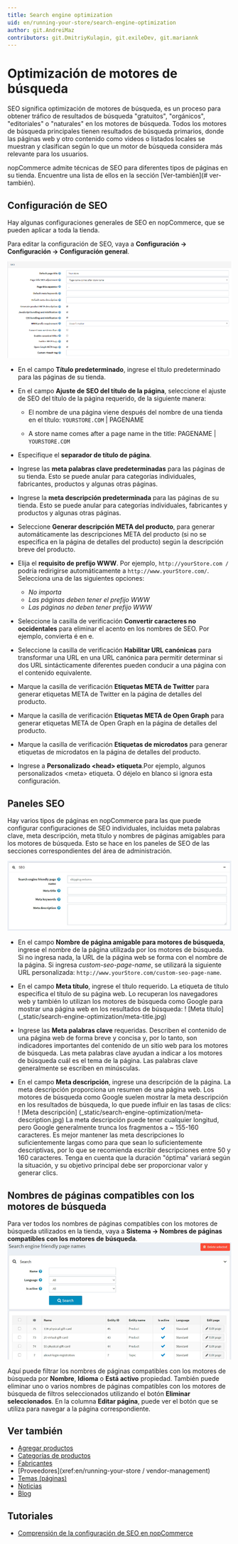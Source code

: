 ```yaml
---
title: Search engine optimization
uid: en/running-your-store/search-engine-optimization
author: git.AndreiMaz
contributors: git.DmitriyKulagin, git.exileDev, git.mariannk
---
```


# Optimización de motores de búsqueda

SEO significa optimización de motores de búsqueda, es un proceso para obtener tráfico de resultados de búsqueda "gratuitos", "orgánicos", "editoriales" o "naturales" en los motores de búsqueda. Todos los motores de búsqueda principales tienen resultados de búsqueda primarios, donde las páginas web y otro contenido como videos o listados locales se muestran y clasifican según lo que un motor de búsqueda considera más relevante para los usuarios.

nopCommerce admite técnicas de SEO para diferentes tipos de páginas en su tienda. Encuentre una lista de ellos en la sección [Ver-también](# ver-también).

## Configuración de SEO

Hay algunas configuraciones generales de SEO en nopCommerce, que se pueden aplicar a toda la tienda.

Para editar la configuración de SEO, vaya a **Configuración → Configuración → Configuración general**.

![Configuración de SEO](_static/search-engine-optimization/seo1.png)

* En el campo **Título predeterminado**, ingrese el título predeterminado para las páginas de su tienda.
* En el campo **Ajuste de SEO del título de la página**, seleccione el ajuste de SEO del título de la página requerido, de la siguiente manera:

  * El nombre de una página viene después del nombre de una tienda en el título:
  `YOURSTORE.COM` | PAGENAME

  * A store name comes after a page name in the title:
  PAGENAME | `YOURSTORE.COM`

* Especifique el **separador de título de página**.
* Ingrese las **meta palabras clave predeterminadas** para las páginas de su tienda. Esto se puede anular para categorías individuales, fabricantes, productos y algunas otras páginas.
* Ingrese la **meta descripción predeterminada** para las páginas de su tienda. Esto se puede anular para categorías individuales, fabricantes y productos y algunas otras páginas.
* Seleccione **Generar descripción META del producto**, para generar automáticamente las descripciones META del producto (si no se especifica en la página de detalles del producto) según la descripción breve del producto.
* Elija el **requisito de prefijo WWW**. Por ejemplo, `http://yourStore.com /` podría redirigirse automáticamente a `http://www.yourStore.com/`. Selecciona una de las siguientes opciones:
    * *No importa*
    * *Las páginas deben tener el prefijo WWW*
    * *Las páginas no deben tener prefijo WWW*
* Seleccione la casilla de verificación **Convertir caracteres no occidentales** para eliminar el acento en los nombres de SEO. Por ejemplo, convierta é en e.
* Seleccione la casilla de verificación **Habilitar URL canónicas** para transformar una URL en una URL canónica para permitir determinar si dos URL sintácticamente diferentes pueden conducir a una página con el contenido equivalente.
* Marque la casilla de verificación **Etiquetas META de Twitter** para generar etiquetas META de Twitter en la página de detalles del producto.
* Marque la casilla de verificación **Etiquetas META de Open Graph** para generar etiquetas META de Open Graph en la página de detalles del producto.
* Marque la casilla de verificación **Etiquetas de microdatos** para generar etiquetas de microdatos en la página de detalles del producto.
* Ingrese a **Personalizado &#60;head&#62; etiqueta**.Por ejemplo, algunos personalizados &#60;meta&#62; etiqueta. O déjelo en blanco si ignora esta configuración.

## Paneles SEO

Hay varios tipos de páginas en nopCommerce para las que puede configurar configuraciones de SEO individuales, incluidas meta palabras clave, meta descripción, meta título y nombres de páginas amigables para los motores de búsqueda. Esto se hace en los paneles de SEO de las secciones correspondientes del área de administración.

![Panel de SEO](_static/search-engine-optimization/seo-panel.jpg)

* En el campo **Nombre de página amigable para motores de búsqueda**, ingrese el nombre de la página utilizada por los motores de búsqueda. Si no ingresa nada, la URL de la página web se forma con el nombre de la página. Si ingresa *custom-seo-page-name*, se utilizará la siguiente URL personalizada: `http://www.yourStore.com/custom-seo-page-name`.

* En el campo **Meta título**, ingrese el título requerido. La etiqueta de título especifica el título de su página web. Lo recuperan los navegadores web y también lo utilizan los motores de búsqueda como Google para mostrar una página web en los resultados de búsqueda:
  ! [Meta título] (_static/search-engine-optimization/meta-title.jpg)

* Ingrese las **Meta palabras clave** requeridas. Describen el contenido de una página web de forma breve y concisa y, por lo tanto, son indicadores importantes del contenido de un sitio web para los motores de búsqueda. Las meta palabras clave ayudan a indicar a los motores de búsqueda cuál es el tema de la página. Las palabras clave generalmente se escriben en minúsculas.

* En el campo **Meta descripción**, ingrese una descripción de la página. La meta descripción proporciona un resumen de una página web. Los motores de búsqueda como Google suelen mostrar la meta descripción en los resultados de búsqueda, lo que puede influir en las tasas de clics:
  ! [Meta descripción] (_static/search-engine-optimization/meta-description.jpg)
  La meta descripción puede tener cualquier longitud, pero Google generalmente trunca los fragmentos a ~ 155-160 caracteres. Es mejor mantener las meta descripciones lo suficientemente largas como para que sean lo suficientemente descriptivas, por lo que se recomienda escribir descripciones entre 50 y 160 caracteres. Tenga en cuenta que la duración "óptima" variará según la situación, y su objetivo principal debe ser proporcionar valor y generar clics.
  

## Nombres de páginas compatibles con los motores de búsqueda

Para ver todos los nombres de páginas compatibles con los motores de búsqueda utilizados en la tienda, vaya a **Sistema → Nombres de páginas compatibles con los motores de búsqueda**.
![Nombres de páginas amigables para motores de búsqueda](_static/search-engine-optimization/seo-page-names-list.jpg)

Aquí puede filtrar los nombres de páginas compatibles con los motores de búsqueda por **Nombre**, **Idioma** o **Está activo** propiedad. También puede eliminar uno o varios nombres de páginas compatibles con los motores de búsqueda de filtros seleccionados utilizando el botón **Eliminar seleccionados**. En la columna **Editar página**, puede ver el botón que se utiliza para navegar a la página correspondiente.

## Ver también

* [Agregar productos](xref:en/running-your-store/catalog/products/add-products)
* [Categorías de productos](xref:en/running-your-store/catalog/categories)
* [Fabricantes](xref:en/running-your-store/catalog/Manufacturers)
* [Proveedores](xref:en/running-your-store / vendor-management)
* [Temas (páginas)](xref:en/running-your-store/content-management/topics-pages)
* [Noticias](xref:en/running-your-store/content-management/news)
* [Blog](xref:en/running-your-store/content-management/blog)

## Tutoriales

* [Comprensión de la configuración de SEO en nopCommerce](https://youtu.be/UxqM_nJyv1Q)
